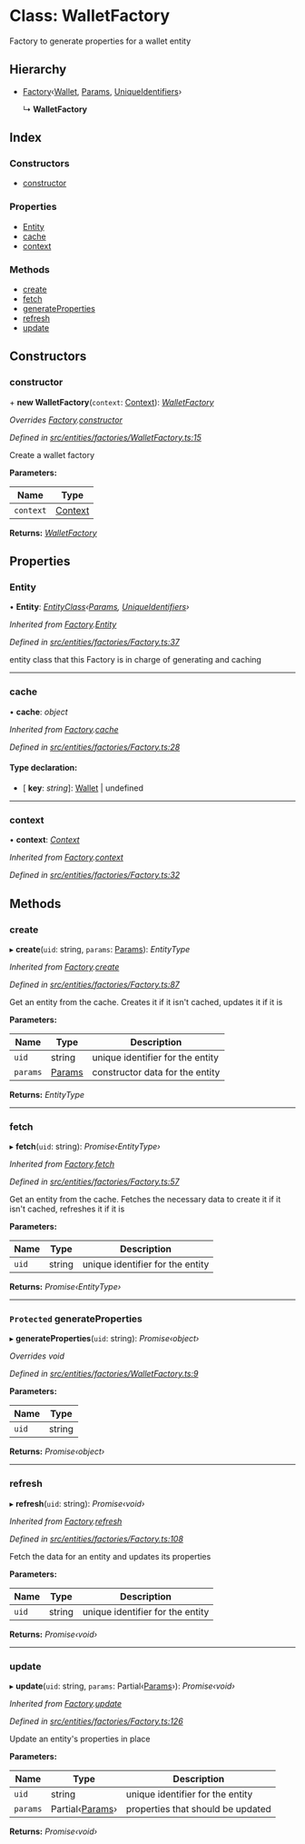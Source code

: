 # Class: WalletFactory

Factory to generate properties for a wallet entity

## Hierarchy

* [Factory](_entities_factories_factory_.factory.md)‹[Wallet](_entities_wallet_.wallet.md), [Params](../interfaces/_entities_wallet_.params.md), [UniqueIdentifiers](../interfaces/_entities_wallet_.uniqueidentifiers.md)›

  ↳ **WalletFactory**

## Index

### Constructors

* [constructor](_entities_factories_walletfactory_.walletfactory.md#constructor)

### Properties

* [Entity](_entities_factories_walletfactory_.walletfactory.md#entity)
* [cache](_entities_factories_walletfactory_.walletfactory.md#cache)
* [context](_entities_factories_walletfactory_.walletfactory.md#context)

### Methods

* [create](_entities_factories_walletfactory_.walletfactory.md#create)
* [fetch](_entities_factories_walletfactory_.walletfactory.md#fetch)
* [generateProperties](_entities_factories_walletfactory_.walletfactory.md#protected-generateproperties)
* [refresh](_entities_factories_walletfactory_.walletfactory.md#refresh)
* [update](_entities_factories_walletfactory_.walletfactory.md#update)

## Constructors

###  constructor

\+ **new WalletFactory**(`context`: [Context](_context_.context.md)): *[WalletFactory](_entities_factories_walletfactory_.walletfactory.md)*

*Overrides [Factory](_entities_factories_factory_.factory.md).[constructor](_entities_factories_factory_.factory.md#constructor)*

*Defined in [src/entities/factories/WalletFactory.ts:15](https://github.com/PolymathNetwork/polymath-sdk/blob/45453ad/src/entities/factories/WalletFactory.ts#L15)*

Create a wallet factory

**Parameters:**

Name | Type |
------ | ------ |
`context` | [Context](_context_.context.md) |

**Returns:** *[WalletFactory](_entities_factories_walletfactory_.walletfactory.md)*

## Properties

###  Entity

• **Entity**: *[EntityClass](../interfaces/_entities_factories_factory_.entityclass.md)‹[Params](../interfaces/_entities_wallet_.params.md), [UniqueIdentifiers](../interfaces/_entities_wallet_.uniqueidentifiers.md)›*

*Inherited from [Factory](_entities_factories_factory_.factory.md).[Entity](_entities_factories_factory_.factory.md#entity)*

*Defined in [src/entities/factories/Factory.ts:37](https://github.com/PolymathNetwork/polymath-sdk/blob/45453ad/src/entities/factories/Factory.ts#L37)*

entity class that this Factory is in charge of generating and caching

___

###  cache

• **cache**: *object*

*Inherited from [Factory](_entities_factories_factory_.factory.md).[cache](_entities_factories_factory_.factory.md#cache)*

*Defined in [src/entities/factories/Factory.ts:28](https://github.com/PolymathNetwork/polymath-sdk/blob/45453ad/src/entities/factories/Factory.ts#L28)*

#### Type declaration:

* \[ **key**: *string*\]: [Wallet](_entities_wallet_.wallet.md) | undefined

___

###  context

• **context**: *[Context](_context_.context.md)*

*Inherited from [Factory](_entities_factories_factory_.factory.md).[context](_entities_factories_factory_.factory.md#context)*

*Defined in [src/entities/factories/Factory.ts:32](https://github.com/PolymathNetwork/polymath-sdk/blob/45453ad/src/entities/factories/Factory.ts#L32)*

## Methods

###  create

▸ **create**(`uid`: string, `params`: [Params](../interfaces/_entities_wallet_.params.md)): *EntityType*

*Inherited from [Factory](_entities_factories_factory_.factory.md).[create](_entities_factories_factory_.factory.md#create)*

*Defined in [src/entities/factories/Factory.ts:87](https://github.com/PolymathNetwork/polymath-sdk/blob/45453ad/src/entities/factories/Factory.ts#L87)*

Get an entity from the cache. Creates it if it isn't cached, updates it if it is

**Parameters:**

Name | Type | Description |
------ | ------ | ------ |
`uid` | string | unique identifier for the entity |
`params` | [Params](../interfaces/_entities_wallet_.params.md) | constructor data for the entity  |

**Returns:** *EntityType*

___

###  fetch

▸ **fetch**(`uid`: string): *Promise‹EntityType›*

*Inherited from [Factory](_entities_factories_factory_.factory.md).[fetch](_entities_factories_factory_.factory.md#fetch)*

*Defined in [src/entities/factories/Factory.ts:57](https://github.com/PolymathNetwork/polymath-sdk/blob/45453ad/src/entities/factories/Factory.ts#L57)*

Get an entity from the cache. Fetches the necessary data to create it if it isn't cached, refreshes it if it is

**Parameters:**

Name | Type | Description |
------ | ------ | ------ |
`uid` | string | unique identifier for the entity  |

**Returns:** *Promise‹EntityType›*

___

### `Protected` generateProperties

▸ **generateProperties**(`uid`: string): *Promise‹object›*

*Overrides void*

*Defined in [src/entities/factories/WalletFactory.ts:9](https://github.com/PolymathNetwork/polymath-sdk/blob/45453ad/src/entities/factories/WalletFactory.ts#L9)*

**Parameters:**

Name | Type |
------ | ------ |
`uid` | string |

**Returns:** *Promise‹object›*

___

###  refresh

▸ **refresh**(`uid`: string): *Promise‹void›*

*Inherited from [Factory](_entities_factories_factory_.factory.md).[refresh](_entities_factories_factory_.factory.md#refresh)*

*Defined in [src/entities/factories/Factory.ts:108](https://github.com/PolymathNetwork/polymath-sdk/blob/45453ad/src/entities/factories/Factory.ts#L108)*

Fetch the data for an entity and updates its properties

**Parameters:**

Name | Type | Description |
------ | ------ | ------ |
`uid` | string | unique identifier for the entity  |

**Returns:** *Promise‹void›*

___

###  update

▸ **update**(`uid`: string, `params`: Partial‹[Params](../interfaces/_entities_wallet_.params.md)›): *Promise‹void›*

*Inherited from [Factory](_entities_factories_factory_.factory.md).[update](_entities_factories_factory_.factory.md#update)*

*Defined in [src/entities/factories/Factory.ts:126](https://github.com/PolymathNetwork/polymath-sdk/blob/45453ad/src/entities/factories/Factory.ts#L126)*

Update an entity's properties in place

**Parameters:**

Name | Type | Description |
------ | ------ | ------ |
`uid` | string | unique identifier for the entity |
`params` | Partial‹[Params](../interfaces/_entities_wallet_.params.md)› | properties that should be updated  |

**Returns:** *Promise‹void›*
